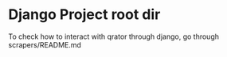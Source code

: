 # Django Project root dir

To check how to interact with qrator through django, go through scrapers/README.md
